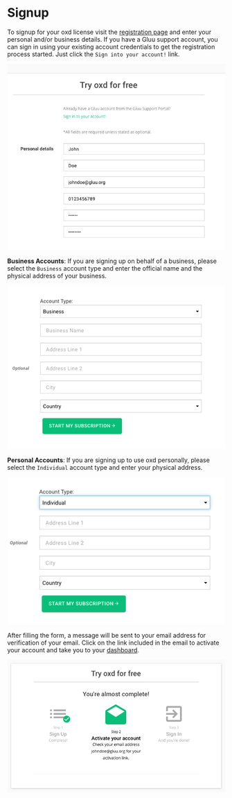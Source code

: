 # Signup
To signup for your oxd license visit the [registration page](https://oxd.gluu.org/account/register/) and enter your personal and/or business details. If you have a Gluu support account, you can sign in using your existing account credentials to get the registration process started. Just click the `Sign into your account!` link.


![oxd signup](../../../img/license/signup/signup.png)


**Business Accounts**: If you are signing up on behalf of a business, please select the `Business` account type and enter the official name and the physical address of your business.    

![oxd business](../../../img/license/signup/business.png)

**Personal Accounts**: If you are signing up to use oxd personally, please select the `Individual` account type and enter your physical address.   

![oxd business](../../../img/license/signup/individual.png)

After filling the form, a message will be sent to your email address for verification of your email. Click on the link included in the email to activate your account and take you to your [dashboard](../../dashboard/index.md).     

![oxd business](../../../img/license/signup/activate.png)
